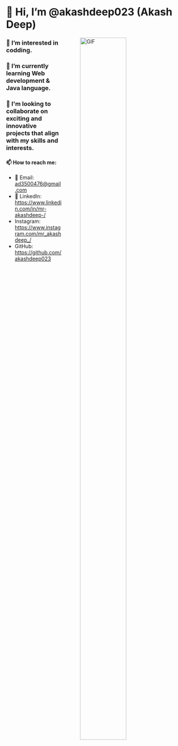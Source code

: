 # 👋 Hi, I’m @akashdeep023 (Akash Deep)
<img align="right" alt="GIF" src="https://i.giphy.com/media/L1R1tvI9svkIWwpVYr/giphy.webp" width="50%" height="70%" style="margin:0 50px;"> 

### 👀 I’m interested in codding.
### 🌱 I’m currently learning Web development & Java language.
### 💞️ I'm looking to collaborate on exciting and innovative projects that align with my skills and interests.
####    📫 How to reach me:

  - 📧 Email: ad3500476@gmail.com  
  - 🔗 LinkedIn: https://www.linkedin.com/in/mr-akashdeep-/  
  - Instagram: https://www.instagram.com/mr_akashdeep_/  
  - GitHub: https://github.com/akashdeep023
